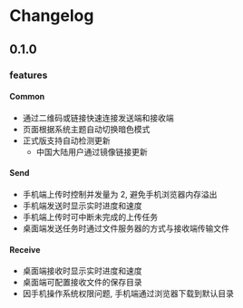 # Changelog

## 0.1.0

### features

#### Common

- 通过二维码或链接快速连接发送端和接收端
- 页面根据系统主题自动切换暗色模式
- 正式版支持自动检测更新
  - 中国大陆用户通过镜像链接更新

#### Send

- 手机端上传时控制并发量为 2, 避免手机浏览器内存溢出
- 手机端发送时显示实时进度和速度
- 手机端上传时可中断未完成的上传任务
- 桌面端发送任务时通过文件服务器的方式与接收端传输文件

#### Receive

- 桌面端接收时显示实时进度和速度
- 桌面端可配置接收文件的保存目录
- 因手机操作系统权限问题, 手机端通过浏览器下载到默认目录
